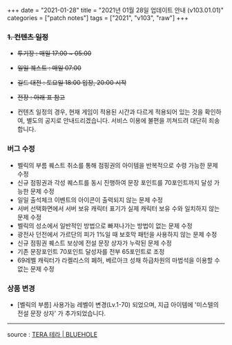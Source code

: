 +++
date = "2021-01-28"
title = "2021년 01월 28일 업데이트 안내 (v103.01.01)"
categories = ["patch notes"]
tags = ["2021", "v103", "raw"]
+++

### ~~1. 컨텐츠 일정~~
- ~~투기장 : 매일 17:00 ~ 05:00~~
- ~~일일 퀘스트 : 매일 07:00~~
- ~~길드 대전 : 토요일 18:00 입장, 20:00 시작~~
- ~~전장 : 아래 표 참고~~

- 컨텐츠 일정의 경우, 현재 게임이 적용된 시간과 다르게 적용되어 있는 것을 확인하여, 별도의 공지로 안내드리겠습니다. 서비스 이용에 불편을 끼쳐드려 대단히 죄송합니다. 

### 버그 수정

- 벨릭의 부름 퀘스트 취소를 통해 점핑권의 아이템을 반복적으로 수령 가능한 문제 수정
- 신규 점핑권과 각성 퀘스트를 동시 진행하여 문장 포인트를 70포인트까지 달성 가능한 문제 수정
- 일일 출석체크 이벤트의 아이콘이 출력되지 않는 문제 수정
- 서버 선택화면에서 서버 보유 캐릭터 표기가 실제 캐릭터 보유 수와 일치하지 않는 문제 수정
- 벨릭의 성소에서 일반적인 방법으로 빠져나가는 방법이 없는 문제 수정
- 광전사 던전에서 가르단의 피가 1%일 때 보호막 패턴을 사용하지 않는 문제 수정
- 신규 점핑권 퀘스트 보상에 전설 문장 상자가 누락된 문제 수정
- 기존 문장포인트 70포인트 달성자를 전부 65포인트로 조정
- 69레벨 캐릭터가 라켈리스의 폐허, 베르아크 성채 하급차원의 마법석을 이용할 수 없는 문제 수정
 
### 상품 변경
- [벨릭의 부름] 사용가능 레벨이 변경(Lv.1-70) 되었으며, 지급 아이템에 '미스텔의 전설 문장 상자' 가 추가되었습니다.

----

source : [TERA 테라 | BLUEHOLE](https://playtera.co.kr/news/updates/70)
